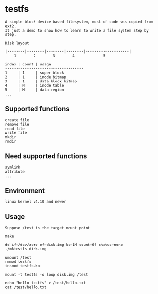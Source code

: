 # testfs
	A simple block device based filesystem, most of code was copied from ext2.
	It just a demo to show how to learn to write a file system step by step.

	Disk layout

	|--------|--------|--------|--------|--------------------|
	    1        2        3        4             5
	
	index | count | usage
	------------------------------------
	1     | 1     | super block
	2     | 1     | inode bitmap
	3     | 1     | data block bitmap
	4     | N     | inode table
	5     | M     | data region
	...

## Supported functions
	create file
	remove file
	read file
	write file
	mkdir
	rmdir
## Need supported functions
	symlink
	attribute
	...
## Environment
	linux kernel v4.10 and newer

## Usage
	Suppose /test is the target mount point

	make

	dd if=/dev/zero of=disk.img bs=1M count=64 status=none
	./mktestfs disk.img

	umount /test
	rmmod testfs
	insmod testfs.ko

	mount -t testfs -o loop disk.img /test

	echo "hello testfs" > /test/hello.txt
	cat /test/hello.txt
